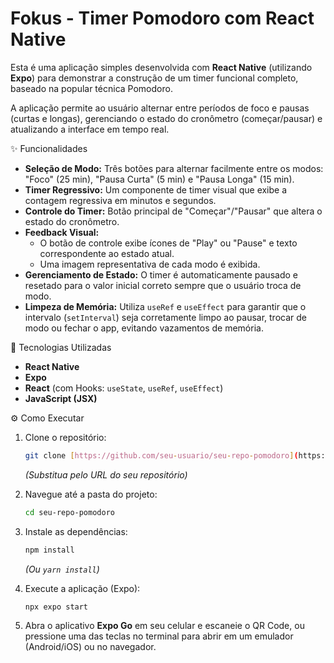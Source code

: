 # Fokus - Timer Pomodoro com React Native

Esta é uma aplicação simples desenvolvida com **React Native** (utilizando **Expo**) para demonstrar a construção de um timer funcional completo, baseado na popular técnica Pomodoro.

A aplicação permite ao usuário alternar entre períodos de foco e pausas (curtas e longas), gerenciando o estado do cronômetro (começar/pausar) e atualizando a interface em tempo real.

✨ Funcionalidades
* **Seleção de Modo:** Três botões para alternar facilmente entre os modos: "Foco" (25 min), "Pausa Curta" (5 min) e "Pausa Longa" (15 min).
* **Timer Regressivo:** Um componente de timer visual que exibe a contagem regressiva em minutos e segundos.
* **Controle do Timer:** Botão principal de "Começar"/"Pausar" que altera o estado do cronômetro.
* **Feedback Visual:**
    * O botão de controle exibe ícones de "Play" ou "Pause" e texto correspondente ao estado atual.
    * Uma imagem representativa de cada modo é exibida.
* **Gerenciamento de Estado:** O timer é automaticamente pausado e resetado para o valor inicial correto sempre que o usuário troca de modo.
* **Limpeza de Memória:** Utiliza `useRef` e `useEffect` para garantir que o intervalo (`setInterval`) seja corretamente limpo ao pausar, trocar de modo ou fechar o app, evitando vazamentos de memória.

🚀 Tecnologias Utilizadas
* **React Native**
* **Expo**
* **React** (com Hooks: `useState`, `useRef`, `useEffect`)
* **JavaScript (JSX)**

⚙️ Como Executar

1.  Clone o repositório:
    ```bash
    git clone [https://github.com/seu-usuario/seu-repo-pomodoro](https://github.com/seu-usuario/seu-repo-pomodoro)
    ```
    *(Substitua pelo URL do seu repositório)*

2.  Navegue até a pasta do projeto:
    ```bash
    cd seu-repo-pomodoro
    ```

3.  Instale as dependências:
    ```bash
    npm install
    ```
    *(Ou `yarn install`)*

4.  Execute a aplicação (Expo):
    ```bash
    npx expo start
    ```

5.  Abra o aplicativo **Expo Go** em seu celular e escaneie o QR Code, ou pressione uma das teclas no terminal para abrir em um emulador (Android/iOS) ou no navegador.